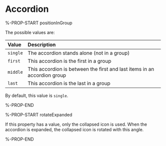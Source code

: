 # Accordion

%-PROP-START positionInGroup

The possible values are:

| Value    | Description                                                              |
| :------- | :----------------------------------------------------------------------- |
| `single` | The accordion stands alone (not in a group)                              |
| `first`  | This accordion is the first in a group                                   |
| `middle` | This accordion is between the first and last items in an accordion group |
| `last`   | This accordion is the last in a group                                    |

By default, this value is `single`.

%-PROP-END

%-PROP-START rotateExpanded

If this property has a value, only the collapsed icon is used. When the accordion is expanded, the collapsed icon is rotated with this angle.

%-PROP-END
